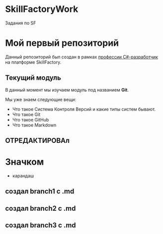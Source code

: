 # SkillFactoryWork
Задания по SF
# Мой первый репозиторий

Данный репозиторий был создан в рамках [профессии C#-разработчик](https://skillfactory.ru/csharp) на платформе SkillFactory.

## Текущий модуль
В данный момент мы изучаем модуль под названием **Git**.

Мы уже знаем следующие вещи:
* Что такое Система Контроля Версий и какие типы систем бывают.
* Что такое Git
* Что такое GitHub
* Что такое Markdown
  
## ОТРЕДАКТИРОВАл
# Значком
* карандаш


## создал branch1 с .md


## создал branch2 с .md

## создал branch3 с .md